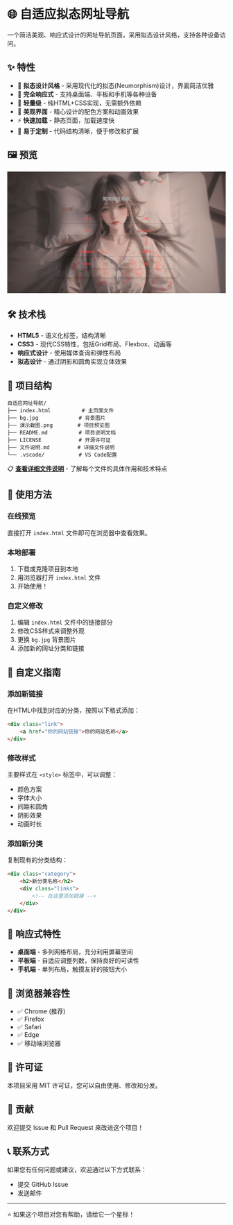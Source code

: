 # 🌐 自适应拟态网址导航

一个简洁美观、响应式设计的网址导航页面，采用拟态设计风格，支持各种设备访问。

## ✨ 特性

- 🎨 **拟态设计风格** - 采用现代化的拟态(Neumorphism)设计，界面简洁优雅
- 📱 **完全响应式** - 支持桌面端、平板和手机等各种设备
- 🚀 **轻量级** - 纯HTML+CSS实现，无需额外依赖
- 🌈 **美观界面** - 精心设计的配色方案和动画效果
- ⚡ **快速加载** - 静态页面，加载速度快
- 🎯 **易于定制** - 代码结构清晰，便于修改和扩展

## 🖼️ 预览

![项目预览](演示截图.png)

## 🛠️ 技术栈

- **HTML5** - 语义化标签，结构清晰
- **CSS3** - 现代CSS特性，包括Grid布局、Flexbox、动画等
- **响应式设计** - 使用媒体查询和弹性布局
- **拟态设计** - 通过阴影和圆角实现立体效果

## 📁 项目结构

```
自适应网址导航/
├── index.html          # 主页面文件
├── bg.jpg             # 背景图片
├── 演示截图.png        # 项目预览图
├── README.md          # 项目说明文档
├── LICENSE            # 开源许可证
├── 文件说明.md         # 详细文件说明
└── .vscode/           # VS Code配置
```

📋 **[查看详细文件说明](文件说明.md)** - 了解每个文件的具体作用和技术特点

## 🚀 使用方法

### 在线预览
直接打开 `index.html` 文件即可在浏览器中查看效果。

### 本地部署
1. 下载或克隆项目到本地
2. 用浏览器打开 `index.html` 文件
3. 开始使用！

### 自定义修改
1. 编辑 `index.html` 文件中的链接部分
2. 修改CSS样式来调整外观
3. 更换 `bg.jpg` 背景图片
4. 添加新的网址分类和链接

## 🎨 自定义指南

### 添加新链接
在HTML中找到对应的分类，按照以下格式添加：

```html
<div class="link">
    <a href="你的网站链接">你的网站名称</a>
</div>
```

### 修改样式
主要样式在 `<style>` 标签中，可以调整：
- 颜色方案
- 字体大小
- 间距和圆角
- 阴影效果
- 动画时长

### 添加新分类
复制现有的分类结构：

```html
<div class="category">
    <h2>新分类名称</h2>
    <div class="links">
        <!-- 在这里添加链接 -->
    </div>
</div>
```

## 📱 响应式特性

- **桌面端** - 多列网格布局，充分利用屏幕空间
- **平板端** - 自适应调整列数，保持良好的可读性
- **手机端** - 单列布局，触摸友好的按钮大小

## 🔧 浏览器兼容性

- ✅ Chrome (推荐)
- ✅ Firefox
- ✅ Safari
- ✅ Edge
- ✅ 移动端浏览器

## 📝 许可证

本项目采用 MIT 许可证，您可以自由使用、修改和分发。

## 🤝 贡献

欢迎提交 Issue 和 Pull Request 来改进这个项目！

## 📞 联系方式

如果您有任何问题或建议，欢迎通过以下方式联系：
- 提交 GitHub Issue
- 发送邮件

---

⭐ 如果这个项目对您有帮助，请给它一个星标！
